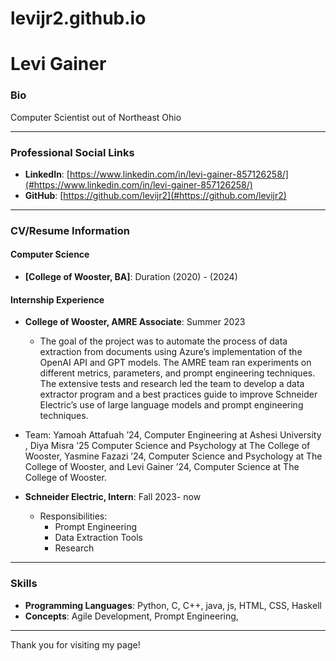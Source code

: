 # levijr2.github.io
# Levi Gainer

### Bio
Computer Scientist out of Northeast Ohio

---

### Professional Social Links
- **LinkedIn**: [https://www.linkedin.com/in/levi-gainer-857126258/](#https://www.linkedin.com/in/levi-gainer-857126258/)
- **GitHub**: [https://github.com/levijr2](#https://github.com/levijr2)

  
---

### CV/Resume Information
####  Computer Science
- **[College of Wooster, BA]**: Duration (2020) - (2024)
 

#### Internship Experience
- **College of Wooster, AMRE Associate**: Summer 2023
  - The goal of the project was to automate the process of data extraction from 
documents using Azure’s implementation of the OpenAI API and GPT models. The 
AMRE team ran experiments on different metrics, parameters, and prompt 
engineering techniques. The extensive tests and research led the team to develop 
a data extractor program and a best practices guide to improve Schneider 
Electric’s use of large language models and prompt engineering techniques. 
- Team: 
Yamoah Attafuah ’24, Computer Engineering at Ashesi University , 
Diya Misra ’25 Computer Science and Psychology at The College of Wooster, 
Yasmine Fazazi ’24, Computer Science and Psychology at The College of Wooster, and 
Levi Gainer ’24, Computer Science at The College of Wooster.

- **Schneider Electric, Intern**: Fall 2023- now
  - Responsibilities:
    - Prompt Engineering
    - Data Extraction Tools
    - Research
---

### Skills
- **Programming Languages**: Python, C, C++, java, js, HTML, CSS, Haskell
- **Concepts**: Agile Development, Prompt Engineering, 

---

Thank you for visiting my page! 
